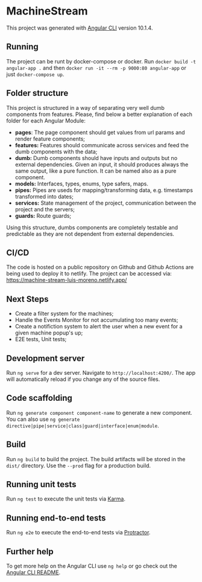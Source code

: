 # MachineStream

This project was generated with [Angular CLI](https://github.com/angular/angular-cli) version 10.1.4.

## Running

The project can be runt by docker-compose or docker. Run `docker build -t angular-app .` and then `docker run -it --rm -p 9000:80 angular-app` or just `docker-compose up`.

## Folder structure

This project is structured in a way of separating very well dumb components from features. Please, find below a better explanation of each folder for each Angular Module:

- **pages**: The page component should get values from url params and render feature components;
- **features:** Features should communicate across services and feed the dumb components with the data;
- **dumb:** Dumb components should have inputs and outputs but no external dependencies. Given an input, it should produces always the same output, like a pure function. It can be named also as a pure component.
- **models:** Interfaces, types, enums, type safers, maps.
- **pipes:** Pipes are useds for mapping/transforming data, e.g. timestamps transformed into dates;
- **services:** State management of the project, communication between the project and the servers;
- **guards:** Route guards;

Using this structure, dumbs components are completely testable and predictable as they are not dependent from external dependencies. 

## CI/CD 

The code is hosted on a public repository on Github and Github Actions are being used to deploy it to netlify. The project can be accessed via: https://machine-stream-luis-moreno.netlify.app/

## Next Steps

- Create a filter system for the machines;
- Handle the Events Monitor for not accumulating too many events;
- Create a notifiction system to alert the user when a new event for a given machine popup's up;
- E2E tests, Unit tests;

## Development server

Run `ng serve` for a dev server. Navigate to `http://localhost:4200/`. The app will automatically reload if you change any of the source files.

## Code scaffolding

Run `ng generate component component-name` to generate a new component. You can also use `ng generate directive|pipe|service|class|guard|interface|enum|module`.

## Build

Run `ng build` to build the project. The build artifacts will be stored in the `dist/` directory. Use the `--prod` flag for a production build.

## Running unit tests

Run `ng test` to execute the unit tests via [Karma](https://karma-runner.github.io).

## Running end-to-end tests

Run `ng e2e` to execute the end-to-end tests via [Protractor](http://www.protractortest.org/).

## Further help

To get more help on the Angular CLI use `ng help` or go check out the [Angular CLI README](https://github.com/angular/angular-cli/blob/master/README.md).
